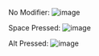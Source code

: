 No Modifier:
![image](https://cloud.githubusercontent.com/assets/19603023/26277989/6f11ca28-3d57-11e7-8472-4e4ff262df8d.png)

Space Pressed:
![image](https://cloud.githubusercontent.com/assets/19603023/26277992/7bbc7a02-3d57-11e7-9e77-dd6ce634c991.png)

Alt Pressed:
![image](https://cloud.githubusercontent.com/assets/19603023/26277996/84c0ccf2-3d57-11e7-96bc-418a29a09293.png)
